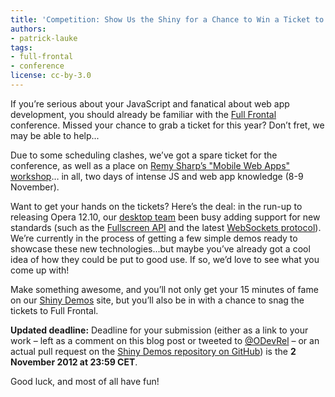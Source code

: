 ```yaml
---
title: 'Competition: Show Us the Shiny for a Chance to Win a Ticket to Full Frontal 2012 in Brighton, UK'
authors:
- patrick-lauke
tags:
- full-frontal
- conference
license: cc-by-3.0
---
```


If you’re serious about your JavaScript and fanatical about web app development, you should already be familiar with the [Full Frontal](http://2012.full-frontal.org/) conference. Missed your chance to grab a ticket for this year? Don’t fret, we may be able to help...

Due to some scheduling clashes, we’ve got a spare ticket for the conference, as well as a place on [Remy Sharp’s "Mobile Web Apps" workshop](http://2012.full-frontal.org/#mobile)… in all, two days of intense JS and web app knowledge (8-9 November).

Want to get your hands on the tickets? Here’s the deal: in the run-up to releasing Opera 12.10, our [desktop team](http://my.opera.com/desktopteam/blog/) been busy adding support for new standards (such as the [Fullscreen API](http://dvcs.w3.org/hg/fullscreen/raw-file/529a67b8d9f3/Overview.html) and the latest [WebSockets protocol](https://tools.ietf.org/html/rfc6455)). We’re currently in the process of getting a few simple demos ready to showcase these new technologies...but maybe you’ve already got a cool idea of how they could be put to good use. If so, we’d love to see what you come up with!

Make something awesome, and you’ll not only get your 15 minutes of fame on our [Shiny Demos](http://shinydemos.com/) site, but you’ll also be in with a chance to snag the tickets to Full Frontal.

**Updated deadline:** Deadline for your submission (either as a link to your work – left as a comment on this blog post or tweeted to [@ODevRel](https://twitter.com/odevrel) – or an actual pull request on the [Shiny Demos repository on GitHub](https://github.com/operasoftware/shinydemos)) is the **2 November 2012 at 23:59 CET**.

Good luck, and most of all have fun!
